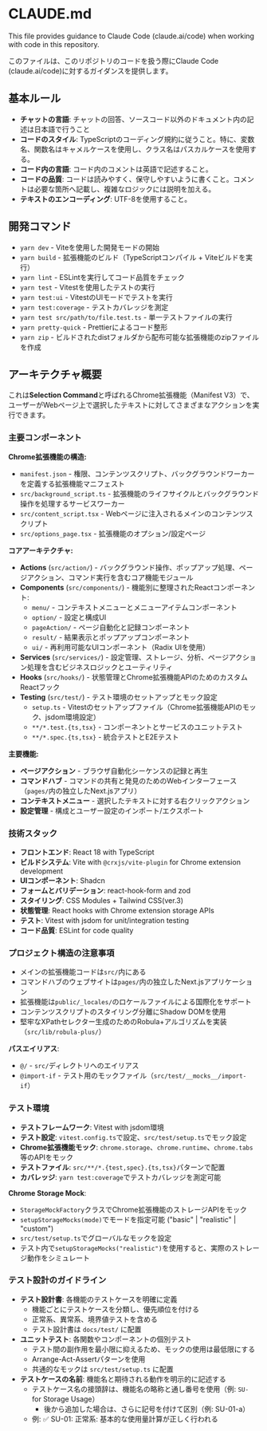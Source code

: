 # CLAUDE.md

This file provides guidance to Claude Code (claude.ai/code) when working with code in this repository.

このファイルは、このリポジトリのコードを扱う際にClaude Code (claude.ai/code)に対するガイダンスを提供します。

## 基本ルール

- **チャットの言語**: チャットの回答、ソースコード以外のドキュメント内の記述は日本語で行うこと
- **コードのスタイル**: TypeScriptのコーディング規約に従うこと。特に、変数名、関数名はキャメルケースを使用し、クラス名はパスカルケースを使用する。
- **コード内の言語**: コード内のコメントは英語で記述すること。
- **コードの品質**: コードは読みやすく、保守しやすいように書くこと。コメントは必要な箇所へ記載し、複雑なロジックには説明を加える。
- **テキストのエンコーディング**: UTF-8を使用すること。

## 開発コマンド

- `yarn dev` - Viteを使用した開発モードの開始
- `yarn build` - 拡張機能のビルド（TypeScriptコンパイル + Viteビルドを実行）
- `yarn lint` - ESLintを実行してコード品質をチェック
- `yarn test` - Vitestを使用したテストの実行
- `yarn test:ui` - VitestのUIモードでテストを実行
- `yarn test:coverage` - テストカバレッジを測定
- `yarn test src/path/to/file.test.ts` - 単一テストファイルの実行
- `yarn pretty-quick` - Prettierによるコード整形
- `yarn zip` - ビルドされたdistフォルダから配布可能な拡張機能のzipファイルを作成

## アーキテクチャ概要

これは**Selection Command**と呼ばれるChrome拡張機能（Manifest V3）で、
ユーザーがWebページ上で選択したテキストに対してさまざまなアクションを実行できます。

### 主要コンポーネント

**Chrome拡張機能の構造:**

- `manifest.json` - 権限、コンテンツスクリプト、バックグラウンドワーカーを定義する拡張機能マニフェスト
- `src/background_script.ts` - 拡張機能のライフサイクルとバックグラウンド操作を処理するサービスワーカー
- `src/content_script.tsx` - Webページに注入されるメインのコンテンツスクリプト
- `src/options_page.tsx` - 拡張機能のオプション/設定ページ

**コアアーキテクチャ:**

- **Actions** (`src/action/`) - バックグラウンド操作、ポップアップ処理、ページアクション、コマンド実行を含むコア機能モジュール
- **Components** (`src/components/`) - 機能別に整理されたReactコンポーネント:
  - `menu/` - コンテキストメニューとメニューアイテムコンポーネント
  - `option/` - 設定と構成UI
  - `pageAction/` - ページ自動化と記録コンポーネント
  - `result/` - 結果表示とポップアップコンポーネント
  - `ui/` - 再利用可能なUIコンポーネント（Radix UIを使用）
- **Services** (`src/services/`) - 設定管理、ストレージ、分析、ページアクション処理を含むビジネスロジックとユーティリティ
- **Hooks** (`src/hooks/`) - 状態管理とChrome拡張機能APIのためのカスタムReactフック
- **Testing** (`src/test/`) - テスト環境のセットアップとモック設定
  - `setup.ts` - Vitestのセットアップファイル（Chrome拡張機能APIのモック、jsdom環境設定）
  - `**/*.test.{ts,tsx}` - コンポーネントとサービスのユニットテスト
  - `**/*.spec.{ts,tsx}` - 統合テストとE2Eテスト

**主要機能:**

- **ページアクション** - ブラウザ自動化シーケンスの記録と再生
- **コマンドハブ** - コマンドの共有と発見のためのWebインターフェース（`pages/`内の独立したNext.jsアプリ）
- **コンテキストメニュー** - 選択したテキストに対する右クリックアクション
- **設定管理** - 構成とユーザー設定のインポート/エクスポート

### 技術スタック

- **フロントエンド**: React 18 with TypeScript
- **ビルドシステム**: Vite with `@crxjs/vite-plugin` for Chrome extension development
- **UIコンポーネント**: Shadcn
- **フォームとバリデーション**: react-hook-form and zod
- **スタイリング**: CSS Modules + Tailwind CSS(ver.3)
- **状態管理**: React hooks with Chrome extension storage APIs
- **テスト**: Vitest with jsdom for unit/integration testing
- **コード品質**: ESLint for code quality

### プロジェクト構造の注意事項

- メインの拡張機能コードは`src/`内にある
- コマンドハブのウェブサイトは`pages/`内の独立したNext.jsアプリケーション
- 拡張機能は`public/_locales/`のロケールファイルによる国際化をサポート
- コンテンツスクリプトのスタイリング分離にShadow DOMを使用
- 堅牢なXPathセレクター生成のためのRobula+アルゴリズムを実装（`src/lib/robula-plus/`）

**パスエイリアス**:
- `@/` - `src/`ディレクトリへのエイリアス
- `@import-if` - テスト用のモックファイル（`src/test/__mocks__/import-if`）

### テスト環境

- **テストフレームワーク**: Vitest with jsdom環境
- **テスト設定**: `vitest.config.ts`で設定、`src/test/setup.ts`でモック設定
- **Chrome拡張機能モック**: `chrome.storage`、`chrome.runtime`、`chrome.tabs`等のAPIをモック
- **テストファイル**: `src/**/*.{test,spec}.{ts,tsx}`パターンで配置
- **カバレッジ**: `yarn test:coverage`でテストカバレッジを測定可能

**Chrome Storage Mock**:
- `StorageMockFactory`クラスでChrome拡張機能のストレージAPIをモック
- `setupStorageMocks(mode)`でモードを指定可能 ("basic" | "realistic" | "custom")
- `src/test/setup.ts`でグローバルなモックを設定
- テスト内で`setupStorageMocks("realistic")`を使用すると、実際のストレージ動作をシミュレート

### テスト設計のガイドライン

- **テスト設計書**: 各機能のテストケースを明確に定義
  - 機能ごとにテストケースを分類し、優先順位を付ける
  - 正常系、異常系、境界値テストを含める
  - テスト設計書は `docs/test/` に配置
- **ユニットテスト**: 各関数やコンポーネントの個別テスト
  - テスト間の副作用を最小限に抑えるため、モックの使用は最低限にする
  - Arrange-Act-Assertパターンを使用
  - 共通的なモックは `src/test/setup.ts` に配置
- **テストケースの名前**: 機能名と期待される動作を明示的に記述する
  - テストケース名の接頭辞は、機能名の略称と通し番号を使用（例: `SU-` for Storage Usage）
    - 後から追加した場合は、さらに記号を付けて区別（例: SU-01-a）
  - 例: ✅ SU-01: 正常系: 基本的な使用量計算が正しく行われる
